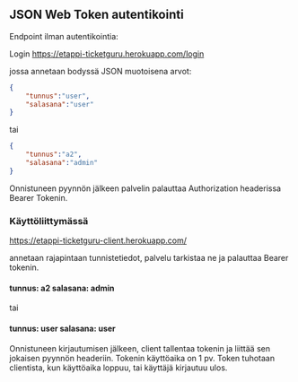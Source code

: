 ## JSON Web Token autentikointi

Endpoint ilman autentikointia:

Login https://etappi-ticketguru.herokuapp.com/login

jossa annetaan bodyssä JSON muotoisena arvot: 

```json
{
    "tunnus":"user", 
    "salasana":"user"
} 
```
tai 
```json
{
    "tunnus":"a2", 
    "salasana":"admin"
} 
```

Onnistuneen pyynnön jälkeen palvelin palauttaa Authorization headerissa Bearer Tokenin. 

### Käyttöliittymässä

https://etappi-ticketguru-client.herokuapp.com/

annetaan rajapintaan tunnistetiedot, palvelu tarkistaa ne ja palauttaa Bearer tokenin. 

#### tunnus: a2   salasana: admin
tai
#### tunnus: user   salasana: user

Onnistuneen kirjautumisen jälkeen, client tallentaa tokenin ja liittää sen jokaisen pyynnön headeriin. 
Tokenin käyttöaika on 1 pv. Token tuhotaan clientista, kun käyttöaika loppuu, tai käyttäjä kirjautuu ulos.
